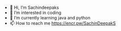 - 👋 Hi, I’m Sachindeepaks
- 👀 I’m interested in coding
- 🌱 I’m currently learning java and python
- 📫 How to reach me https://encr.pw/SachinDeepakS

<!---
Sachindeepaks/Sachindeepaks is a ✨ special ✨ repository because its `README.md` (this file) appears on your GitHub profile.
You can click the Preview link to take a look at your changes.
--->
